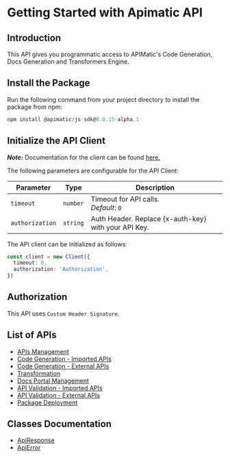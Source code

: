 
# Getting Started with Apimatic API

## Introduction

This API gives you programmatic access to APIMatic's Code Generation, Docs Generation and Transformers Engine.

## Install the Package

Run the following command from your project directory to install the package from npm:

```ts
npm install @apimatic/js-sdk@0.0.15-alpha.1
```

## Initialize the API Client

**_Note:_** Documentation for the client can be found [here.](/doc/client.md)

The following parameters are configurable for the API Client:

| Parameter | Type | Description |
|  --- | --- | --- |
| `timeout` | `number` | Timeout for API calls.<br>*Default*: `0` |
| `authorization` | `string` | Auth Header. Replace {x-auth-key} with your API Key. |

The API client can be initialized as follows:

```ts
const client = new Client({
  timeout: 0,
  authorization: 'Authorization',
})
```

## Authorization

This API uses `Custom Header Signature`.

## List of APIs

* [APIs Management](/doc/controllers/apis-management.md)
* [Code Generation - Imported APIs](/doc/controllers/code-generation-imported-apis.md)
* [Code Generation - External APIs](/doc/controllers/code-generation-external-apis.md)
* [Transformation](/doc/controllers/transformation.md)
* [Docs Portal Management](/doc/controllers/docs-portal-management.md)
* [API Validation - Imported APIs](/doc/controllers/api-validation-imported-apis.md)
* [API Validation - External APIs](/doc/controllers/api-validation-external-apis.md)
* [Package Deployment](/doc/controllers/package-deployment.md)

## Classes Documentation

* [ApiResponse](/doc/api-response.md)
* [ApiError](/doc/api-error.md)

